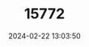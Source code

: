 ---
title: "15772"
category: "Oxyeleotris wisselensis"
draft: false
date: 2024-02-22 13:03:50
languages:
  English: ["Paniai Gudgeon"]
---